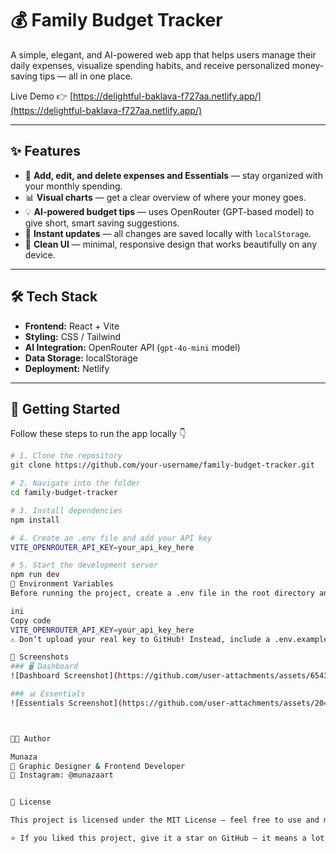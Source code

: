 # 💰 Family Budget Tracker

A simple, elegant, and AI-powered web app that helps users manage their daily expenses, visualize spending habits, and receive personalized money-saving tips — all in one place.

Live Demo 👉 [https://delightful-baklava-f727aa.netlify.app/](https://delightful-baklava-f727aa.netlify.app/)

---

## ✨ Features

- 🧾 **Add, edit, and delete expenses and Essentials** — stay organized with your monthly spending.
- 📊 **Visual charts** — get a clear overview of where your money goes.
- 💡 **AI-powered budget tips** — uses OpenRouter (GPT-based model) to give short, smart saving suggestions.
- 💬 **Instant updates** — all changes are saved locally with `localStorage`.
- 🎨 **Clean UI** — minimal, responsive design that works beautifully on any device.

---

## 🛠️ Tech Stack

- **Frontend:** React + Vite  
- **Styling:** CSS / Tailwind  
- **AI Integration:** OpenRouter API (`gpt-4o-mini` model)  
- **Data Storage:** localStorage  
- **Deployment:** Netlify  

---

## 🚀 Getting Started

Follow these steps to run the app locally 👇

```bash
# 1. Clone the repository
git clone https://github.com/your-username/family-budget-tracker.git

# 2. Navigate into the folder
cd family-budget-tracker

# 3. Install dependencies
npm install

# 4. Create an .env file and add your API key
VITE_OPENROUTER_API_KEY=your_api_key_here

# 5. Start the development server
npm run dev
🔑 Environment Variables
Before running the project, create a .env file in the root directory and add:

ini
Copy code
VITE_OPENROUTER_API_KEY=your_api_key_here
⚠️ Don’t upload your real key to GitHub! Instead, include a .env.example file for reference.

📸 Screenshots
### 🖥️ Dashboard
![Dashboard Screenshot](https://github.com/user-attachments/assets/6543ec8c-cb49-43d7-9b0c-836a765c7f17)

### 📊 Essentials
![Essentials Screenshot](https://github.com/user-attachments/assets/20412808-25b0-4575-968d-b2b418d28b80)



👩‍💻 Author

Munaza
🎨 Graphic Designer & Frontend Developer
💬 Instagram: @munazaart


🪪 License

This project is licensed under the MIT License — feel free to use and modify it for learning or personal use.

⭐ If you liked this project, give it a star on GitHub — it means a lot! 🌟





